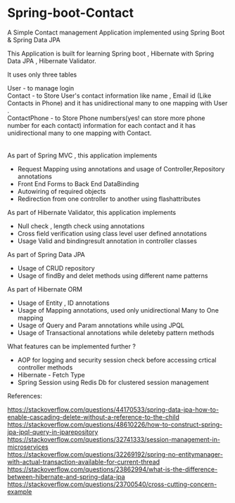 # Spring-boot-Contact
A Simple Contact management Application implemented using Spring Boot &amp; Spring Data JPA 

This Application is built for learning Spring boot , Hibernate with Spring Data JPA , Hibernate Validator.

It uses only three tables 

User          - to manage login <br>
Contact       - to Store User's contact information like name , Email id (Like Contacts in Phone) 
                and it has unidirectional many to one mapping with User .<br>
ContactPhone  - to Store Phone numbers(yes! can store more phone number for each contact) information for 
                 each contact and it has unidirectional many to one mapping with Contact.<br>
<br>               
As part of Spring MVC , this application implements
 - Request Mapping using annotations and usage of Controller,Repository annotations
 - Front End Forms to Back End DataBinding
 - Autowiring of required objects
 - Redirection from one controller to another using flashattributes<br>
 
As part of Hibernate Validator, this application implements
 - Null check , length check using annotations
 - Cross field verification using class level user defined annotations
 - Usage Valid and bindingresult annotation in controller classes<br>
 
 As part of Spring Data JPA 
 - Usage of CRUD repository 
 - Usage of findBy and delet methods using different name patterns<br>
 
As part of Hibernate ORM
  - Usage of Entity , ID annotations
  - Usage of Mapping annotations, used only unidirectional Many to One mapping
  - Usage of Query and Param annotations while using JPQL 
  - Usage of Transactional annotations while deleteby pattern methods <br>
  
 
 What features can be implemented further ?
 
 - AOP for logging and security session check before accessing crtical controller methods
 - Hibernate - Fetch Type 
 - Spring Session using Redis Db for clustered session management
 
 References:
 
 https://stackoverflow.com/questions/44170533/spring-data-jpa-how-to-enable-cascading-delete-without-a-reference-to-the-child <br>
 https://stackoverflow.com/questions/48610226/how-to-construct-spring-jpa-jpql-query-in-jparepository <br>
 https://stackoverflow.com/questions/32741333/session-management-in-microservices <br>
 https://stackoverflow.com/questions/32269192/spring-no-entitymanager-with-actual-transaction-available-for-current-thread <br>
 https://stackoverflow.com/questions/23862994/what-is-the-difference-between-hibernate-and-spring-data-jpa <br>
 https://stackoverflow.com/questions/23700540/cross-cutting-concern-example <br>
 
